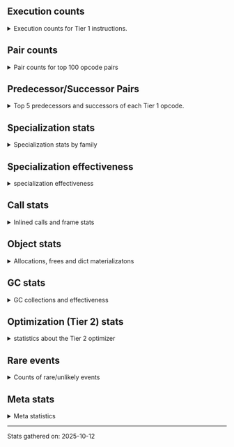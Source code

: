 ## Execution counts

<details>
<summary> Execution counts for Tier 1 instructions. </summary>


The "miss ratio" column shows the percentage of times the instruction
executed that it deoptimized. When this happens, the base unspecialized
instruction is not counted.

<table>
<thead>
<tr>
<th align="left">Name</th>
<th align="right">Base Count</th>
<th align="right">Head Count</th>
<th align="right">Change</th>
</tr>
</thead>
<tbody>
<tr>
<td align="left">FOR_ITER</td>
<td align="right">148,755,778</td>
<td align="right">1,050,029</td>
<td align="right">-99.3%</td>
</tr>
<tr>
<td align="left">CONTAINS_OP_SET</td>
<td align="right">131,944,774</td>
<td align="right">1,016,646</td>
<td align="right">-99.2%</td>
</tr>
<tr>
<td align="left">LOAD_FAST_BORROW_LOAD_FAST_BORROW</td>
<td align="right">148,719,872</td>
<td align="right">1,280,512</td>
<td align="right">-99.1%</td>
</tr>
<tr>
<td align="left">STORE_FAST</td>
<td align="right">148,723,900</td>
<td align="right">1,284,540</td>
<td align="right">-99.1%</td>
</tr>
<tr>
<td align="left">POP_JUMP_IF_TRUE</td>
<td align="right">148,719,528</td>
<td align="right">1,574,056</td>
<td align="right">-98.9%</td>
</tr>
<tr>
<td align="left">BINARY_OP_SUBSCR_DICT</td>
<td align="right">16,774,539</td>
<td align="right">263,307</td>
<td align="right">-98.4%</td>
</tr>
<tr>
<td align="left">FOR_ITER_LIST</td>
<td align="right">16,775,939</td>
<td align="right">263,555</td>
<td align="right">-98.4%</td>
</tr>
<tr>
<td align="left">GET_ITER</td>
<td align="right">16,776,154</td>
<td align="right">264,922</td>
<td align="right">-98.4%</td>
</tr>
<tr>
<td align="left">COMPARE_OP_INT</td>
<td align="right">16,774,590</td>
<td align="right">557,246</td>
<td align="right">-96.7%</td>
</tr>
<tr>
<td align="left">CALL_LEN</td>
<td align="right">16,774,653</td>
<td align="right">557,309</td>
<td align="right">-96.7%</td>
</tr>
<tr>
<td align="left">LOAD_GLOBAL_BUILTIN</td>
<td align="right">16,775,028</td>
<td align="right">557,684</td>
<td align="right">-96.7%</td>
</tr>
<tr>
<td align="left">POP_ITER</td>
<td align="right">16,776,156</td>
<td align="right">558,812</td>
<td align="right">-96.7%</td>
</tr>
<tr>
<td align="left">LOAD_FAST_BORROW</td>
<td align="right">100,654,940</td>
<td align="right">4,770,496</td>
<td align="right">-95.3%</td>
</tr>
<tr>
<td align="left">CALL_LIST_APPEND</td>
<td align="right">16,775,055</td>
<td align="right">912,641</td>
<td align="right">-94.6%</td>
</tr>
<tr>
<td align="left">CALL_METHOD_DESCRIPTOR_O</td>
<td align="right">16,775,120</td>
<td align="right">912,656</td>
<td align="right">-94.6%</td>
</tr>
<tr>
<td align="left">LOAD_ATTR_METHOD_NO_DICT</td>
<td align="right">33,550,343</td>
<td align="right">1,825,465</td>
<td align="right">-94.6%</td>
</tr>
<tr>
<td align="left">POP_TOP</td>
<td align="right">16,776,023</td>
<td align="right">913,609</td>
<td align="right">-94.6%</td>
</tr>
<tr>
<td align="left">JUMP_BACKWARD_NO_JIT</td>
<td align="right">148,720,810</td>
<td align="right"></td>
<td align="right"></td>
</tr>
<tr>
<td align="left">LOAD_FAST</td>
<td align="right">3,166</td>
<td align="right">3,166</td>
<td align="right">0.0%</td>
</tr>
<tr>
<td align="left">POP_JUMP_IF_FALSE</td>
<td align="right">1,980</td>
<td align="right">1,980</td>
<td align="right">0.0%</td>
</tr>
<tr>
<td align="left">RESUME_CHECK</td>
<td align="right">1,639</td>
<td align="right">1,639</td>
<td align="right">0.0%</td>
</tr>
<tr>
<td align="left">BUILD_LIST</td>
<td align="right">1,548</td>
<td align="right">1,548</td>
<td align="right">0.0%</td>
</tr>
<tr>
<td align="left">LOAD_CONST</td>
<td align="right">1,544</td>
<td align="right">1,544</td>
<td align="right">0.0%</td>
</tr>
<tr>
<td align="left">RETURN_VALUE</td>
<td align="right">1,508</td>
<td align="right">1,508</td>
<td align="right">0.0%</td>
</tr>
<tr>
<td align="left">TO_BOOL_LIST</td>
<td align="right">1,471</td>
<td align="right">1,471</td>
<td align="right">0.0%</td>
</tr>
<tr>
<td align="left">LOAD_GLOBAL_MODULE</td>
<td align="right">1,096</td>
<td align="right">1,096</td>
<td align="right">0.0%</td>
</tr>
<tr>
<td align="left">LOAD_ATTR</td>
<td align="right">919</td>
<td align="right">919</td>
<td align="right">0.0%</td>
</tr>
<tr>
<td align="left">PUSH_NULL</td>
<td align="right">740</td>
<td align="right">740</td>
<td align="right">0.0%</td>
</tr>
<tr>
<td align="left">CALL_PY_EXACT_ARGS</td>
<td align="right">736</td>
<td align="right">736</td>
<td align="right">0.0%</td>
</tr>
<tr>
<td align="left">CALL</td>
<td align="right">686</td>
<td align="right">686</td>
<td align="right">0.0%</td>
</tr>
<tr>
<td align="left">LOAD_DEREF</td>
<td align="right">470</td>
<td align="right">470</td>
<td align="right">0.0%</td>
</tr>
<tr>
<td align="left">INTERPRETER_EXIT</td>
<td align="right">429</td>
<td align="right">429</td>
<td align="right">0.0%</td>
</tr>
<tr>
<td align="left">POP_JUMP_IF_NONE</td>
<td align="right">386</td>
<td align="right">386</td>
<td align="right">0.0%</td>
</tr>
<tr>
<td align="left">LOAD_GLOBAL</td>
<td align="right">377</td>
<td align="right">377</td>
<td align="right">0.0%</td>
</tr>
<tr>
<td align="left">CALL_NON_PY_GENERAL</td>
<td align="right">351</td>
<td align="right">351</td>
<td align="right">0.0%</td>
</tr>
<tr>
<td align="left">CALL_FUNCTION_EX</td>
<td align="right">322</td>
<td align="right">322</td>
<td align="right">0.0%</td>
</tr>
<tr>
<td align="left">BUILD_TUPLE</td>
<td align="right">308</td>
<td align="right">308</td>
<td align="right">0.0%</td>
</tr>
<tr>
<td align="left">LOAD_ATTR_MODULE</td>
<td align="right">288</td>
<td align="right">288</td>
<td align="right">0.0%</td>
</tr>
<tr>
<td align="left">LOAD_ATTR_INSTANCE_VALUE</td>
<td align="right">276</td>
<td align="right">276</td>
<td align="right">0.0%</td>
</tr>
<tr>
<td align="left">BUILD_MAP</td>
<td align="right">268</td>
<td align="right">268</td>
<td align="right">0.0%</td>
</tr>
<tr>
<td align="left">TO_BOOL</td>
<td align="right">263</td>
<td align="right">263</td>
<td align="right">0.0%</td>
</tr>
<tr>
<td align="left">LOAD_ATTR_METHOD_WITH_VALUES</td>
<td align="right">259</td>
<td align="right">259</td>
<td align="right">0.0%</td>
</tr>
<tr>
<td align="left">DICT_MERGE</td>
<td align="right">258</td>
<td align="right">258</td>
<td align="right">0.0%</td>
</tr>
<tr>
<td align="left">COMPARE_OP</td>
<td align="right">241</td>
<td align="right">241</td>
<td align="right">0.0%</td>
</tr>
<tr>
<td align="left">LOAD_SMALL_INT</td>
<td align="right">220</td>
<td align="right">220</td>
<td align="right">0.0%</td>
</tr>
<tr>
<td align="left">COPY_FREE_VARS</td>
<td align="right">198</td>
<td align="right">198</td>
<td align="right">0.0%</td>
</tr>
<tr>
<td align="left">TO_BOOL_BOOL</td>
<td align="right">177</td>
<td align="right">177</td>
<td align="right">0.0%</td>
</tr>
<tr>
<td align="left">YIELD_VALUE</td>
<td align="right">152</td>
<td align="right">152</td>
<td align="right">0.0%</td>
</tr>
<tr>
<td align="left">MAKE_FUNCTION</td>
<td align="right">144</td>
<td align="right">144</td>
<td align="right">0.0%</td>
</tr>
<tr>
<td align="left">RETURN_GENERATOR</td>
<td align="right">144</td>
<td align="right">144</td>
<td align="right">0.0%</td>
</tr>
<tr>
<td align="left">FOR_ITER_GEN</td>
<td align="right">141</td>
<td align="right">141</td>
<td align="right">0.0%</td>
</tr>
<tr>
<td align="left">JUMP_FORWARD</td>
<td align="right">106</td>
<td align="right">106</td>
<td align="right">0.0%</td>
</tr>
<tr>
<td align="left">IS_OP</td>
<td align="right">98</td>
<td align="right">98</td>
<td align="right">0.0%</td>
</tr>
<tr>
<td align="left">SWAP</td>
<td align="right">96</td>
<td align="right">96</td>
<td align="right">0.0%</td>
</tr>
<tr>
<td align="left">NOP</td>
<td align="right">84</td>
<td align="right">84</td>
<td align="right">0.0%</td>
</tr>
<tr>
<td align="left">MAKE_CELL</td>
<td align="right">84</td>
<td align="right">84</td>
<td align="right">0.0%</td>
</tr>
<tr>
<td align="left">POP_JUMP_IF_NOT_NONE</td>
<td align="right">84</td>
<td align="right">84</td>
<td align="right">0.0%</td>
</tr>
<tr>
<td align="left">STORE_DEREF</td>
<td align="right">84</td>
<td align="right">84</td>
<td align="right">0.0%</td>
</tr>
<tr>
<td align="left">CALL_BUILTIN_CLASS</td>
<td align="right">83</td>
<td align="right">83</td>
<td align="right">0.0%</td>
</tr>
<tr>
<td align="left">CALL_BUILTIN_FAST</td>
<td align="right">81</td>
<td align="right">81</td>
<td align="right">0.0%</td>
</tr>
<tr>
<td align="left">STORE_FAST_STORE_FAST</td>
<td align="right">78</td>
<td align="right">78</td>
<td align="right">0.0%</td>
</tr>
<tr>
<td align="left">CALL_METHOD_DESCRIPTOR_NOARGS</td>
<td align="right">77</td>
<td align="right">77</td>
<td align="right">0.0%</td>
</tr>
<tr>
<td align="left">SET_FUNCTION_ATTRIBUTE</td>
<td align="right">76</td>
<td align="right">76</td>
<td align="right">0.0%</td>
</tr>
<tr>
<td align="left">CALL_METHOD_DESCRIPTOR_FAST</td>
<td align="right">75</td>
<td align="right">75</td>
<td align="right">0.0%</td>
</tr>
<tr>
<td align="left">CALL_PY_GENERAL</td>
<td align="right">75</td>
<td align="right">75</td>
<td align="right">0.0%</td>
</tr>
<tr>
<td align="left">UNPACK_SEQUENCE_TWO_TUPLE</td>
<td align="right">73</td>
<td align="right">73</td>
<td align="right">0.0%</td>
</tr>
<tr>
<td align="left">END_FOR</td>
<td align="right">68</td>
<td align="right">68</td>
<td align="right">0.0%</td>
</tr>
<tr>
<td align="left">CALL_BUILTIN_FAST_WITH_KEYWORDS</td>
<td align="right">67</td>
<td align="right">67</td>
<td align="right">0.0%</td>
</tr>
<tr>
<td align="left">BUILD_SET</td>
<td align="right">64</td>
<td align="right">64</td>
<td align="right">0.0%</td>
</tr>
<tr>
<td align="left">BINARY_OP_SUBSCR_TUPLE_INT</td>
<td align="right">63</td>
<td align="right">63</td>
<td align="right">0.0%</td>
</tr>
<tr>
<td align="left">BINARY_OP_SUBTRACT_FLOAT</td>
<td align="right">63</td>
<td align="right">63</td>
<td align="right">0.0%</td>
</tr>
<tr>
<td align="left">LOAD_ATTR_SLOT</td>
<td align="right">56</td>
<td align="right">56</td>
<td align="right">0.0%</td>
</tr>
<tr>
<td align="left">CALL_ISINSTANCE</td>
<td align="right">56</td>
<td align="right">56</td>
<td align="right">0.0%</td>
</tr>
<tr>
<td align="left">BINARY_OP</td>
<td align="right">54</td>
<td align="right">54</td>
<td align="right">0.0%</td>
</tr>
<tr>
<td align="left">FORMAT_SIMPLE</td>
<td align="right">54</td>
<td align="right">54</td>
<td align="right">0.0%</td>
</tr>
<tr>
<td align="left">COPY</td>
<td align="right">50</td>
<td align="right">50</td>
<td align="right">0.0%</td>
</tr>
<tr>
<td align="left">LOAD_ATTR_PROPERTY</td>
<td align="right">46</td>
<td align="right">46</td>
<td align="right">0.0%</td>
</tr>
<tr>
<td align="left">LOAD_ATTR_CLASS</td>
<td align="right">40</td>
<td align="right">40</td>
<td align="right">0.0%</td>
</tr>
<tr>
<td align="left">EXTENDED_ARG</td>
<td align="right">38</td>
<td align="right">38</td>
<td align="right">0.0%</td>
</tr>
<tr>
<td align="left">FOR_ITER_TUPLE</td>
<td align="right">32</td>
<td align="right">32</td>
<td align="right">0.0%</td>
</tr>
<tr>
<td align="left">BINARY_SLICE</td>
<td align="right">32</td>
<td align="right">32</td>
<td align="right">0.0%</td>
</tr>
<tr>
<td align="left">STORE_ATTR_SLOT</td>
<td align="right">32</td>
<td align="right">32</td>
<td align="right">0.0%</td>
</tr>
<tr>
<td align="left">CALL_BUILTIN_O</td>
<td align="right">30</td>
<td align="right">30</td>
<td align="right">0.0%</td>
</tr>
<tr>
<td align="left">BUILD_STRING</td>
<td align="right">28</td>
<td align="right">28</td>
<td align="right">0.0%</td>
</tr>
<tr>
<td align="left">CONTAINS_OP</td>
<td align="right">27</td>
<td align="right">27</td>
<td align="right">0.0%</td>
</tr>
<tr>
<td align="left">BINARY_OP_ADD_INT</td>
<td align="right">24</td>
<td align="right">24</td>
<td align="right">0.0%</td>
</tr>
<tr>
<td align="left">CALL_TYPE_1</td>
<td align="right">24</td>
<td align="right">24</td>
<td align="right">0.0%</td>
</tr>
<tr>
<td align="left">UNPACK_SEQUENCE</td>
<td align="right">23</td>
<td align="right">23</td>
<td align="right">0.0%</td>
</tr>
<tr>
<td align="left">COMPARE_OP_STR</td>
<td align="right">22</td>
<td align="right">22</td>
<td align="right">0.0%</td>
</tr>
<tr>
<td align="left">RESUME</td>
<td align="right">21</td>
<td align="right">21</td>
<td align="right">0.0%</td>
</tr>
<tr>
<td align="left">STORE_ATTR</td>
<td align="right">20</td>
<td align="right">20</td>
<td align="right">0.0%</td>
</tr>
<tr>
<td align="left">CALL_BOUND_METHOD_EXACT_ARGS</td>
<td align="right">20</td>
<td align="right">20</td>
<td align="right">0.0%</td>
</tr>
<tr>
<td align="left">CALL_KW_PY</td>
<td align="right">14</td>
<td align="right">14</td>
<td align="right">0.0%</td>
</tr>
<tr>
<td align="left">CHECK_EXC_MATCH</td>
<td align="right">12</td>
<td align="right">12</td>
<td align="right">0.0%</td>
</tr>
<tr>
<td align="left">POP_EXCEPT</td>
<td align="right">12</td>
<td align="right">12</td>
<td align="right">0.0%</td>
</tr>
<tr>
<td align="left">PUSH_EXC_INFO</td>
<td align="right">12</td>
<td align="right">12</td>
<td align="right">0.0%</td>
</tr>
<tr>
<td align="left">CALL_KW_NON_PY</td>
<td align="right">12</td>
<td align="right">12</td>
<td align="right">0.0%</td>
</tr>
<tr>
<td align="left">LOAD_ATTR_CLASS_WITH_METACLASS_CHECK</td>
<td align="right">12</td>
<td align="right">12</td>
<td align="right">0.0%</td>
</tr>
<tr>
<td align="left">STORE_SUBSCR_DICT</td>
<td align="right">12</td>
<td align="right">12</td>
<td align="right">0.0%</td>
</tr>
<tr>
<td align="left">STORE_FAST_LOAD_FAST</td>
<td align="right">10</td>
<td align="right">10</td>
<td align="right">0.0%</td>
</tr>
<tr>
<td align="left">JUMP_BACKWARD</td>
<td align="right">8</td>
<td align="right">8</td>
<td align="right">0.0%</td>
</tr>
<tr>
<td align="left">LOAD_FAST_LOAD_FAST</td>
<td align="right">8</td>
<td align="right">8</td>
<td align="right">0.0%</td>
</tr>
<tr>
<td align="left">TO_BOOL_INT</td>
<td align="right">8</td>
<td align="right">8</td>
<td align="right">0.0%</td>
</tr>
<tr>
<td align="left">STORE_SUBSCR</td>
<td align="right">7</td>
<td align="right">7</td>
<td align="right">0.0%</td>
</tr>
<tr>
<td align="left">JUMP_BACKWARD_NO_INTERRUPT</td>
<td align="right">6</td>
<td align="right">6</td>
<td align="right">0.0%</td>
</tr>
<tr>
<td align="left">BINARY_OP_SUBSCR_STR_INT</td>
<td align="right">6</td>
<td align="right">6</td>
<td align="right">0.0%</td>
</tr>
<tr>
<td align="left">CONTAINS_OP_DICT</td>
<td align="right">6</td>
<td align="right">6</td>
<td align="right">0.0%</td>
</tr>
<tr>
<td align="left">SEND_GEN</td>
<td align="right">6</td>
<td align="right">6</td>
<td align="right">0.0%</td>
</tr>
<tr>
<td align="left">END_SEND</td>
<td align="right">4</td>
<td align="right">4</td>
<td align="right">0.0%</td>
</tr>
<tr>
<td align="left">GET_YIELD_FROM_ITER</td>
<td align="right">4</td>
<td align="right">4</td>
<td align="right">0.0%</td>
</tr>
<tr>
<td align="left">LIST_APPEND</td>
<td align="right">4</td>
<td align="right">4</td>
<td align="right">0.0%</td>
</tr>
<tr>
<td align="left">BINARY_OP_EXTEND</td>
<td align="right">4</td>
<td align="right">4</td>
<td align="right">0.0%</td>
</tr>
<tr>
<td align="left">CALL_KW_BOUND_METHOD</td>
<td align="right">4</td>
<td align="right">4</td>
<td align="right">0.0%</td>
</tr>
<tr>
<td align="left">TO_BOOL_NONE</td>
<td align="right">4</td>
<td align="right">4</td>
<td align="right">0.0%</td>
</tr>
<tr>
<td align="left">UNPACK_SEQUENCE_TUPLE</td>
<td align="right">4</td>
<td align="right">4</td>
<td align="right">0.0%</td>
</tr>
<tr>
<td align="left">LOAD_ATTR_WITH_HINT</td>
<td align="right">2</td>
<td align="right">2</td>
<td align="right">0.0%</td>
</tr>
<tr>
<td align="left">LIST_EXTEND</td>
<td align="right">2</td>
<td align="right">2</td>
<td align="right">0.0%</td>
</tr>
<tr>
<td align="left">LOAD_COMMON_CONSTANT</td>
<td align="right">2</td>
<td align="right">2</td>
<td align="right">0.0%</td>
</tr>
<tr>
<td align="left">STORE_NAME</td>
<td align="right">2</td>
<td align="right">2</td>
<td align="right">0.0%</td>
</tr>
<tr>
<td align="left">BINARY_OP_ADD_UNICODE</td>
<td align="right">2</td>
<td align="right">2</td>
<td align="right">0.0%</td>
</tr>
<tr>
<td align="left">BINARY_OP_SUBTRACT_INT</td>
<td align="right">2</td>
<td align="right">2</td>
<td align="right">0.0%</td>
</tr>
<tr>
<td align="left">ENTER_EXECUTOR</td>
<td align="right"></td>
<td align="right">2,883,954</td>
<td align="right"></td>
</tr>
<tr>
<td align="left">JUMP_BACKWARD_JIT</td>
<td align="right"></td>
<td align="right">1,050,218</td>
<td align="right"></td>
</tr>
<tr>
<td align="left">NOT_TAKEN</td>
<td align="right"></td>
<td align="right">262,080</td>
<td align="right"></td>
</tr>
</tbody>
</table>


</details>

## Pair counts

<details>
<summary> Pair counts for top 100 opcode pairs </summary>


Pairs of specialized operations that deoptimize and are then followed by
the corresponding unspecialized instruction are not counted as pairs.

Not included in comparative output.


</details>

## Predecessor/Successor Pairs

<details>
<summary> Top 5 predecessors and successors of each Tier 1 opcode. </summary>


This does not include the unspecialized instructions that occur after a
specialized instruction deoptimizes.

Not included in comparative output.


</details>

## Specialization stats

<details>
<summary> Specialization stats by family </summary>

### BINARY_OP

<details>
<summary> specialization stats for BINARY_OP family </summary>

<table>
<thead>
<tr>
<th align="left">Kind</th>
<th align="right">Base Count</th>
<th align="right">Base Ratio</th>
<th align="right">Head Count</th>
<th align="right">Head Ratio</th>
<th align="right">Change</th>
</tr>
</thead>
<tbody>
<tr>
<td align="left">
hit
<details>
<summary>ⓘ</summary>

Specialized instructions that complete.
</details>
</td>
<td align="right">16,774,703</td>
<td align="right">100.0%</td>
<td align="right">263,471</td>
<td align="right">100.0%</td>
<td align="right">-98.4%</td>
</tr>
<tr>
<td align="left">
deferred
<details>
<summary>ⓘ</summary>

Lists the number of "deferred" (i.e. not specialized) instructions executed.
</details>
</td>
<td align="right">11</td>
<td align="right">0.0%</td>
<td align="right">11</td>
<td align="right">0.0%</td>
<td align="right">0.0%</td>
</tr>
</tbody>
</table>

<table>
<thead>
<tr>
<th align="left">Success</th>
<th align="right">Base Count</th>
<th align="right">Base Ratio</th>
<th align="right">Head Count</th>
<th align="right">Head Ratio</th>
<th align="right">Change</th>
</tr>
</thead>
<tbody>
<tr>
<td align="left">Success</td>
<td align="right">43</td>
<td align="right">100.0%</td>
<td align="right">43</td>
<td align="right">100.0%</td>
<td align="right">0.0%</td>
</tr>
<tr>
<td align="left">Failure</td>
<td align="right">0</td>
<td align="right">0.0%</td>
<td align="right">0</td>
<td align="right">0.0%</td>
<td align="right"></td>
</tr>
</tbody>
</table>


</details>

### BINARY_SLICE

<details>
<summary> specialization stats for BINARY_SLICE family </summary>

<table>
<thead>
<tr>
<th align="left">Kind</th>
<th align="right">Base Count</th>
<th align="right">Base Ratio</th>
<th align="right">Head Count</th>
<th align="right">Head Ratio</th>
<th align="right">Change</th>
</tr>
</thead>
<tbody>
<tr>
<td align="left">
deferred
<details>
<summary>ⓘ</summary>

Lists the number of "deferred" (i.e. not specialized) instructions executed.
</details>
</td>
<td align="right">32</td>
<td align="right">100.0%</td>
<td align="right">32</td>
<td align="right">100.0%</td>
<td align="right">0.0%</td>
</tr>
</tbody>
</table>


</details>

### CALL

<details>
<summary> specialization stats for CALL family </summary>

<table>
<thead>
<tr>
<th align="left">Kind</th>
<th align="right">Base Count</th>
<th align="right">Base Ratio</th>
<th align="right">Head Count</th>
<th align="right">Head Ratio</th>
<th align="right">Change</th>
</tr>
</thead>
<tbody>
<tr>
<td align="left">
hit
<details>
<summary>ⓘ</summary>

Specialized instructions that complete.
</details>
</td>
<td align="right">50,326,091</td>
<td align="right">100.0%</td>
<td align="right">2,383,869</td>
<td align="right">100.0%</td>
<td align="right">-95.3%</td>
</tr>
<tr>
<td align="left">
deferred
<details>
<summary>ⓘ</summary>

Lists the number of "deferred" (i.e. not specialized) instructions executed.
</details>
</td>
<td align="right">161</td>
<td align="right">0.0%</td>
<td align="right">161</td>
<td align="right">0.0%</td>
<td align="right">0.0%</td>
</tr>
<tr>
<td align="left">
miss
<details>
<summary>ⓘ</summary>

Specialized instructions that deopt.
</details>
</td>
<td align="right">6</td>
<td align="right">0.0%</td>
<td align="right">6</td>
<td align="right">0.0%</td>
<td align="right">0.0%</td>
</tr>
</tbody>
</table>

<table>
<thead>
<tr>
<th align="left">Success</th>
<th align="right">Base Count</th>
<th align="right">Base Ratio</th>
<th align="right">Head Count</th>
<th align="right">Head Ratio</th>
<th align="right">Change</th>
</tr>
</thead>
<tbody>
<tr>
<td align="left">Success</td>
<td align="right">489</td>
<td align="right">92.1%</td>
<td align="right">489</td>
<td align="right">92.1%</td>
<td align="right">0.0%</td>
</tr>
<tr>
<td align="left">Failure</td>
<td align="right">42</td>
<td align="right">7.9%</td>
<td align="right">42</td>
<td align="right">7.9%</td>
<td align="right">0.0%</td>
</tr>
</tbody>
</table>

<table>
<thead>
<tr>
<th align="left">Failure kind</th>
<th align="right">Base Count</th>
<th align="right">Base Ratio</th>
<th align="right">Head Count</th>
<th align="right">Head Ratio</th>
<th align="right">Change</th>
</tr>
</thead>
<tbody>
<tr>
<td align="left">out of versions</td>
<td align="right">42</td>
<td align="right">100.0%</td>
<td align="right">42</td>
<td align="right">100.0%</td>
<td align="right">0.0%</td>
</tr>
</tbody>
</table>


</details>

### COMPARE_OP

<details>
<summary> specialization stats for COMPARE_OP family </summary>

<table>
<thead>
<tr>
<th align="left">Kind</th>
<th align="right">Base Count</th>
<th align="right">Base Ratio</th>
<th align="right">Head Count</th>
<th align="right">Head Ratio</th>
<th align="right">Change</th>
</tr>
</thead>
<tbody>
<tr>
<td align="left">
hit
<details>
<summary>ⓘ</summary>

Specialized instructions that complete.
</details>
</td>
<td align="right">16,774,612</td>
<td align="right">100.0%</td>
<td align="right">557,268</td>
<td align="right">100.0%</td>
<td align="right">-96.7%</td>
</tr>
<tr>
<td align="left">
deferred
<details>
<summary>ⓘ</summary>

Lists the number of "deferred" (i.e. not specialized) instructions executed.
</details>
</td>
<td align="right">188</td>
<td align="right">0.0%</td>
<td align="right">188</td>
<td align="right">0.0%</td>
<td align="right">0.0%</td>
</tr>
</tbody>
</table>

<table>
<thead>
<tr>
<th align="left">Success</th>
<th align="right">Base Count</th>
<th align="right">Base Ratio</th>
<th align="right">Head Count</th>
<th align="right">Head Ratio</th>
<th align="right">Change</th>
</tr>
</thead>
<tbody>
<tr>
<td align="left">Success</td>
<td align="right">22</td>
<td align="right">41.5%</td>
<td align="right">22</td>
<td align="right">41.5%</td>
<td align="right">0.0%</td>
</tr>
<tr>
<td align="left">Failure</td>
<td align="right">31</td>
<td align="right">58.5%</td>
<td align="right">31</td>
<td align="right">58.5%</td>
<td align="right">0.0%</td>
</tr>
</tbody>
</table>

<table>
<thead>
<tr>
<th align="left">Failure kind</th>
<th align="right">Base Count</th>
<th align="right">Base Ratio</th>
<th align="right">Head Count</th>
<th align="right">Head Ratio</th>
<th align="right">Change</th>
</tr>
</thead>
<tbody>
<tr>
<td align="left">bool</td>
<td align="right">22</td>
<td align="right">71.0%</td>
<td align="right">22</td>
<td align="right">71.0%</td>
<td align="right">0.0%</td>
</tr>
<tr>
<td align="left">other</td>
<td align="right">6</td>
<td align="right">19.4%</td>
<td align="right">6</td>
<td align="right">19.4%</td>
<td align="right">0.0%</td>
</tr>
<tr>
<td align="left">different types</td>
<td align="right">3</td>
<td align="right">9.7%</td>
<td align="right">3</td>
<td align="right">9.7%</td>
<td align="right">0.0%</td>
</tr>
</tbody>
</table>


</details>

### CONTAINS_OP

<details>
<summary> specialization stats for CONTAINS_OP family </summary>

<table>
<thead>
<tr>
<th align="left">Kind</th>
<th align="right">Base Count</th>
<th align="right">Base Ratio</th>
<th align="right">Head Count</th>
<th align="right">Head Ratio</th>
<th align="right">Change</th>
</tr>
</thead>
<tbody>
<tr>
<td align="left">
hit
<details>
<summary>ⓘ</summary>

Specialized instructions that complete.
</details>
</td>
<td align="right">131,944,780</td>
<td align="right">100.0%</td>
<td align="right">1,016,652</td>
<td align="right">100.0%</td>
<td align="right">-99.2%</td>
</tr>
<tr>
<td align="left">
deferred
<details>
<summary>ⓘ</summary>

Lists the number of "deferred" (i.e. not specialized) instructions executed.
</details>
</td>
<td align="right">22</td>
<td align="right">0.0%</td>
<td align="right">22</td>
<td align="right">0.0%</td>
<td align="right">0.0%</td>
</tr>
</tbody>
</table>

<table>
<thead>
<tr>
<th align="left">Success</th>
<th align="right">Base Count</th>
<th align="right">Base Ratio</th>
<th align="right">Head Count</th>
<th align="right">Head Ratio</th>
<th align="right">Change</th>
</tr>
</thead>
<tbody>
<tr>
<td align="left">Success</td>
<td align="right">2</td>
<td align="right">40.0%</td>
<td align="right">2</td>
<td align="right">40.0%</td>
<td align="right">0.0%</td>
</tr>
<tr>
<td align="left">Failure</td>
<td align="right">3</td>
<td align="right">60.0%</td>
<td align="right">3</td>
<td align="right">60.0%</td>
<td align="right">0.0%</td>
</tr>
</tbody>
</table>

<table>
<thead>
<tr>
<th align="left">Failure kind</th>
<th align="right">Base Count</th>
<th align="right">Base Ratio</th>
<th align="right">Head Count</th>
<th align="right">Head Ratio</th>
<th align="right">Change</th>
</tr>
</thead>
<tbody>
<tr>
<td align="left">tuple</td>
<td align="right">2</td>
<td align="right">66.7%</td>
<td align="right">2</td>
<td align="right">66.7%</td>
<td align="right">0.0%</td>
</tr>
<tr>
<td align="left">other</td>
<td align="right">1</td>
<td align="right">33.3%</td>
<td align="right">1</td>
<td align="right">33.3%</td>
<td align="right">0.0%</td>
</tr>
</tbody>
</table>


</details>

### FOR_ITER

<details>
<summary> specialization stats for FOR_ITER family </summary>

<table>
<thead>
<tr>
<th align="left">Kind</th>
<th align="right">Base Count</th>
<th align="right">Base Ratio</th>
<th align="right">Head Count</th>
<th align="right">Head Ratio</th>
<th align="right">Change</th>
</tr>
</thead>
<tbody>
<tr>
<td align="left">
deferred
<details>
<summary>ⓘ</summary>

Lists the number of "deferred" (i.e. not specialized) instructions executed.
</details>
</td>
<td align="right">148,719,446</td>
<td align="right">89.8%</td>
<td align="right">1,049,750</td>
<td align="right">79.9%</td>
<td align="right">-99.3%</td>
</tr>
<tr>
<td align="left">
hit
<details>
<summary>ⓘ</summary>

Specialized instructions that complete.
</details>
</td>
<td align="right">16,776,098</td>
<td align="right">10.1%</td>
<td align="right">263,714</td>
<td align="right">20.1%</td>
<td align="right">-98.4%</td>
</tr>
<tr>
<td align="left">
miss
<details>
<summary>ⓘ</summary>

Specialized instructions that deopt.
</details>
</td>
<td align="right">14</td>
<td align="right">0.0%</td>
<td align="right">14</td>
<td align="right">0.0%</td>
<td align="right">0.0%</td>
</tr>
</tbody>
</table>

<table>
<thead>
<tr>
<th align="left">Success</th>
<th align="right">Base Count</th>
<th align="right">Base Ratio</th>
<th align="right">Head Count</th>
<th align="right">Head Ratio</th>
<th align="right">Change</th>
</tr>
</thead>
<tbody>
<tr>
<td align="left">Failure</td>
<td align="right">36,330</td>
<td align="right">100.0%</td>
<td align="right">277</td>
<td align="right">99.3%</td>
<td align="right">-99.2%</td>
</tr>
<tr>
<td align="left">Success</td>
<td align="right">2</td>
<td align="right">0.0%</td>
<td align="right">2</td>
<td align="right">0.7%</td>
<td align="right">0.0%</td>
</tr>
</tbody>
</table>

<table>
<thead>
<tr>
<th align="left">Failure kind</th>
<th align="right">Base Count</th>
<th align="right">Base Ratio</th>
<th align="right">Head Count</th>
<th align="right">Head Ratio</th>
<th align="right">Change</th>
</tr>
</thead>
<tbody>
<tr>
<td align="left">dict keys</td>
<td align="right">36,329</td>
<td align="right">100.0%</td>
<td align="right">276</td>
<td align="right">99.6%</td>
<td align="right">-99.2%</td>
</tr>
<tr>
<td align="left">dict values</td>
<td align="right">1</td>
<td align="right">0.0%</td>
<td align="right">1</td>
<td align="right">0.4%</td>
<td align="right">0.0%</td>
</tr>
</tbody>
</table>


</details>

### GET_ITER

<details>
<summary> specialization stats for GET_ITER family </summary>

<table>
<thead>
<tr>
<th align="left">Failure kind</th>
<th align="right">Base Count</th>
<th align="right">Base Ratio</th>
<th align="right">Head Count</th>
<th align="right">Head Ratio</th>
<th align="right">Change</th>
</tr>
</thead>
<tbody>
<tr>
<td align="left">dict keys</td>
<td align="right">16,774,528</td>
<td align="right">16,774,528 / 0 !!</td>
<td align="right">16,774,528</td>
<td align="right">16,774,528 / 0 !!</td>
<td align="right">0.0%</td>
</tr>
<tr>
<td align="left">list</td>
<td align="right">1,480</td>
<td align="right">1,480 / 0 !!</td>
<td align="right">1,480</td>
<td align="right">1,480 / 0 !!</td>
<td align="right">0.0%</td>
</tr>
<tr>
<td align="left">other</td>
<td align="right">66</td>
<td align="right">66 / 0 !!</td>
<td align="right">66</td>
<td align="right">66 / 0 !!</td>
<td align="right">0.0%</td>
</tr>
<tr>
<td align="left">generator</td>
<td align="right">66</td>
<td align="right">66 / 0 !!</td>
<td align="right">66</td>
<td align="right">66 / 0 !!</td>
<td align="right">0.0%</td>
</tr>
<tr>
<td align="left">tuple</td>
<td align="right">6</td>
<td align="right">6 / 0 !!</td>
<td align="right">6</td>
<td align="right">6 / 0 !!</td>
<td align="right">0.0%</td>
</tr>
<tr>
<td align="left">enumerate</td>
<td align="right">4</td>
<td align="right">4 / 0 !!</td>
<td align="right">4</td>
<td align="right">4 / 0 !!</td>
<td align="right">0.0%</td>
</tr>
<tr>
<td align="left">self</td>
<td align="right">4</td>
<td align="right">4 / 0 !!</td>
<td align="right">4</td>
<td align="right">4 / 0 !!</td>
<td align="right">0.0%</td>
</tr>
</tbody>
</table>


</details>

### LOAD_ATTR

<details>
<summary> specialization stats for LOAD_ATTR family </summary>

<table>
<thead>
<tr>
<th align="left">Kind</th>
<th align="right">Base Count</th>
<th align="right">Base Ratio</th>
<th align="right">Head Count</th>
<th align="right">Head Ratio</th>
<th align="right">Change</th>
</tr>
</thead>
<tbody>
<tr>
<td align="left">
hit
<details>
<summary>ⓘ</summary>

Specialized instructions that complete.
</details>
</td>
<td align="right">33,551,251</td>
<td align="right">100.0%</td>
<td align="right">1,826,373</td>
<td align="right">99.9%</td>
<td align="right">-94.6%</td>
</tr>
<tr>
<td align="left">
deferred
<details>
<summary>ⓘ</summary>

Lists the number of "deferred" (i.e. not specialized) instructions executed.
</details>
</td>
<td align="right">550</td>
<td align="right">0.0%</td>
<td align="right">550</td>
<td align="right">0.0%</td>
<td align="right">0.0%</td>
</tr>
<tr>
<td align="left">
deopt
<details>
<summary>ⓘ</summary>

Specialized instructions that deopt.
</details>
</td>
<td align="right">2</td>
<td align="right">0.0%</td>
<td align="right">2</td>
<td align="right">0.0%</td>
<td align="right">0.0%</td>
</tr>
<tr>
<td align="left">
miss
<details>
<summary>ⓘ</summary>

Specialized instructions that deopt.
</details>
</td>
<td align="right">71</td>
<td align="right">0.0%</td>
<td align="right">71</td>
<td align="right">0.0%</td>
<td align="right">0.0%</td>
</tr>
</tbody>
</table>

<table>
<thead>
<tr>
<th align="left">Success</th>
<th align="right">Base Count</th>
<th align="right">Base Ratio</th>
<th align="right">Head Count</th>
<th align="right">Head Ratio</th>
<th align="right">Change</th>
</tr>
</thead>
<tbody>
<tr>
<td align="left">Success</td>
<td align="right">256</td>
<td align="right">69.8%</td>
<td align="right">256</td>
<td align="right">69.8%</td>
<td align="right">0.0%</td>
</tr>
<tr>
<td align="left">Failure</td>
<td align="right">111</td>
<td align="right">30.2%</td>
<td align="right">111</td>
<td align="right">30.2%</td>
<td align="right">0.0%</td>
</tr>
</tbody>
</table>

<table>
<thead>
<tr>
<th align="left">Failure kind</th>
<th align="right">Base Count</th>
<th align="right">Base Ratio</th>
<th align="right">Head Count</th>
<th align="right">Head Ratio</th>
<th align="right">Change</th>
</tr>
</thead>
<tbody>
<tr>
<td align="left">mutable class</td>
<td align="right">72</td>
<td align="right">64.9%</td>
<td align="right">72</td>
<td align="right">64.9%</td>
<td align="right">0.0%</td>
</tr>
<tr>
<td align="left">overriding descriptor</td>
<td align="right">6</td>
<td align="right">5.4%</td>
<td align="right">6</td>
<td align="right">5.4%</td>
<td align="right">0.0%</td>
</tr>
<tr>
<td align="left">non overriding descriptor</td>
<td align="right">4</td>
<td align="right">3.6%</td>
<td align="right">4</td>
<td align="right">3.6%</td>
<td align="right">0.0%</td>
</tr>
<tr>
<td align="left">class method obj</td>
<td align="right">1</td>
<td align="right">0.9%</td>
<td align="right">1</td>
<td align="right">0.9%</td>
<td align="right">0.0%</td>
</tr>
</tbody>
</table>


</details>

### LOAD_GLOBAL

<details>
<summary> specialization stats for LOAD_GLOBAL family </summary>

<table>
<thead>
<tr>
<th align="left">Kind</th>
<th align="right">Base Count</th>
<th align="right">Base Ratio</th>
<th align="right">Head Count</th>
<th align="right">Head Ratio</th>
<th align="right">Change</th>
</tr>
</thead>
<tbody>
<tr>
<td align="left">
hit
<details>
<summary>ⓘ</summary>

Specialized instructions that complete.
</details>
</td>
<td align="right">16,776,019</td>
<td align="right">100.0%</td>
<td align="right">558,675</td>
<td align="right">99.9%</td>
<td align="right">-96.7%</td>
</tr>
<tr>
<td align="left">
deferred
<details>
<summary>ⓘ</summary>

Lists the number of "deferred" (i.e. not specialized) instructions executed.
</details>
</td>
<td align="right">18</td>
<td align="right">0.0%</td>
<td align="right">18</td>
<td align="right">0.0%</td>
<td align="right">0.0%</td>
</tr>
<tr>
<td align="left">
miss
<details>
<summary>ⓘ</summary>

Specialized instructions that deopt.
</details>
</td>
<td align="right">105</td>
<td align="right">0.0%</td>
<td align="right">105</td>
<td align="right">0.0%</td>
<td align="right">0.0%</td>
</tr>
</tbody>
</table>

<table>
<thead>
<tr>
<th align="left">Success</th>
<th align="right">Base Count</th>
<th align="right">Base Ratio</th>
<th align="right">Head Count</th>
<th align="right">Head Ratio</th>
<th align="right">Change</th>
</tr>
</thead>
<tbody>
<tr>
<td align="left">Success</td>
<td align="right">359</td>
<td align="right">100.0%</td>
<td align="right">359</td>
<td align="right">100.0%</td>
<td align="right">0.0%</td>
</tr>
<tr>
<td align="left">Failure</td>
<td align="right">0</td>
<td align="right">0.0%</td>
<td align="right">0</td>
<td align="right">0.0%</td>
<td align="right"></td>
</tr>
</tbody>
</table>


</details>

### SEND

<details>
<summary> specialization stats for SEND family </summary>

<table>
<thead>
<tr>
<th align="left">Kind</th>
<th align="right">Base Count</th>
<th align="right">Base Ratio</th>
<th align="right">Head Count</th>
<th align="right">Head Ratio</th>
<th align="right">Change</th>
</tr>
</thead>
<tbody>
<tr>
<td align="left">
hit
<details>
<summary>ⓘ</summary>

Specialized instructions that complete.
</details>
</td>
<td align="right">6</td>
<td align="right">100.0%</td>
<td align="right">6</td>
<td align="right">100.0%</td>
<td align="right">0.0%</td>
</tr>
</tbody>
</table>


</details>

### STORE_ATTR

<details>
<summary> specialization stats for STORE_ATTR family </summary>

<table>
<thead>
<tr>
<th align="left">Kind</th>
<th align="right">Base Count</th>
<th align="right">Base Ratio</th>
<th align="right">Head Count</th>
<th align="right">Head Ratio</th>
<th align="right">Change</th>
</tr>
</thead>
<tbody>
<tr>
<td align="left">
deferred
<details>
<summary>ⓘ</summary>

Lists the number of "deferred" (i.e. not specialized) instructions executed.
</details>
</td>
<td align="right">16</td>
<td align="right">30.8%</td>
<td align="right">16</td>
<td align="right">30.8%</td>
<td align="right">0.0%</td>
</tr>
<tr>
<td align="left">
hit
<details>
<summary>ⓘ</summary>

Specialized instructions that complete.
</details>
</td>
<td align="right">32</td>
<td align="right">61.5%</td>
<td align="right">32</td>
<td align="right">61.5%</td>
<td align="right">0.0%</td>
</tr>
</tbody>
</table>

<table>
<thead>
<tr>
<th align="left">Success</th>
<th align="right">Base Count</th>
<th align="right">Base Ratio</th>
<th align="right">Head Count</th>
<th align="right">Head Ratio</th>
<th align="right">Change</th>
</tr>
</thead>
<tbody>
<tr>
<td align="left">Success</td>
<td align="right">0</td>
<td align="right">0.0%</td>
<td align="right">0</td>
<td align="right">0.0%</td>
<td align="right"></td>
</tr>
<tr>
<td align="left">Failure</td>
<td align="right">4</td>
<td align="right">100.0%</td>
<td align="right">4</td>
<td align="right">100.0%</td>
<td align="right">0.0%</td>
</tr>
</tbody>
</table>

<table>
<thead>
<tr>
<th align="left">Failure kind</th>
<th align="right">Base Count</th>
<th align="right">Base Ratio</th>
<th align="right">Head Count</th>
<th align="right">Head Ratio</th>
<th align="right">Change</th>
</tr>
</thead>
<tbody>
<tr>
<td align="left">other</td>
<td align="right">4</td>
<td align="right">100.0%</td>
<td align="right">4</td>
<td align="right">100.0%</td>
<td align="right">0.0%</td>
</tr>
<tr>
<td align="left">overriding descriptor</td>
<td align="right">1</td>
<td align="right">25.0%</td>
<td align="right">1</td>
<td align="right">25.0%</td>
<td align="right">0.0%</td>
</tr>
<tr>
<td align="left">not managed dict</td>
<td align="right">1</td>
<td align="right">25.0%</td>
<td align="right">1</td>
<td align="right">25.0%</td>
<td align="right">0.0%</td>
</tr>
<tr>
<td align="left">split dict</td>
<td align="right">1</td>
<td align="right">25.0%</td>
<td align="right">1</td>
<td align="right">25.0%</td>
<td align="right">0.0%</td>
</tr>
</tbody>
</table>


</details>

### STORE_SUBSCR

<details>
<summary> specialization stats for STORE_SUBSCR family </summary>

<table>
<thead>
<tr>
<th align="left">Kind</th>
<th align="right">Base Count</th>
<th align="right">Base Ratio</th>
<th align="right">Head Count</th>
<th align="right">Head Ratio</th>
<th align="right">Change</th>
</tr>
</thead>
<tbody>
<tr>
<td align="left">
deferred
<details>
<summary>ⓘ</summary>

Lists the number of "deferred" (i.e. not specialized) instructions executed.
</details>
</td>
<td align="right">6</td>
<td align="right">31.6%</td>
<td align="right">6</td>
<td align="right">31.6%</td>
<td align="right">0.0%</td>
</tr>
<tr>
<td align="left">
hit
<details>
<summary>ⓘ</summary>

Specialized instructions that complete.
</details>
</td>
<td align="right">12</td>
<td align="right">63.2%</td>
<td align="right">12</td>
<td align="right">63.2%</td>
<td align="right">0.0%</td>
</tr>
</tbody>
</table>

<table>
<thead>
<tr>
<th align="left">Success</th>
<th align="right">Base Count</th>
<th align="right">Base Ratio</th>
<th align="right">Head Count</th>
<th align="right">Head Ratio</th>
<th align="right">Change</th>
</tr>
</thead>
<tbody>
<tr>
<td align="left">Success</td>
<td align="right">0</td>
<td align="right">0.0%</td>
<td align="right">0</td>
<td align="right">0.0%</td>
<td align="right"></td>
</tr>
<tr>
<td align="left">Failure</td>
<td align="right">1</td>
<td align="right">100.0%</td>
<td align="right">1</td>
<td align="right">100.0%</td>
<td align="right">0.0%</td>
</tr>
</tbody>
</table>

<table>
<thead>
<tr>
<th align="left">Failure kind</th>
<th align="right">Base Count</th>
<th align="right">Base Ratio</th>
<th align="right">Head Count</th>
<th align="right">Head Ratio</th>
<th align="right">Change</th>
</tr>
</thead>
<tbody>
<tr>
<td align="left">other</td>
<td align="right">1</td>
<td align="right">100.0%</td>
<td align="right">1</td>
<td align="right">100.0%</td>
<td align="right">0.0%</td>
</tr>
</tbody>
</table>


</details>

### TO_BOOL

<details>
<summary> specialization stats for TO_BOOL family </summary>

<table>
<thead>
<tr>
<th align="left">Kind</th>
<th align="right">Base Count</th>
<th align="right">Base Ratio</th>
<th align="right">Head Count</th>
<th align="right">Head Ratio</th>
<th align="right">Change</th>
</tr>
</thead>
<tbody>
<tr>
<td align="left">
deferred
<details>
<summary>ⓘ</summary>

Lists the number of "deferred" (i.e. not specialized) instructions executed.
</details>
</td>
<td align="right">218</td>
<td align="right">11.3%</td>
<td align="right">218</td>
<td align="right">11.3%</td>
<td align="right">0.0%</td>
</tr>
<tr>
<td align="left">
hit
<details>
<summary>ⓘ</summary>

Specialized instructions that complete.
</details>
</td>
<td align="right">1,660</td>
<td align="right">86.3%</td>
<td align="right">1,660</td>
<td align="right">86.3%</td>
<td align="right">0.0%</td>
</tr>
</tbody>
</table>

<table>
<thead>
<tr>
<th align="left">Success</th>
<th align="right">Base Count</th>
<th align="right">Base Ratio</th>
<th align="right">Head Count</th>
<th align="right">Head Ratio</th>
<th align="right">Change</th>
</tr>
</thead>
<tbody>
<tr>
<td align="left">Success</td>
<td align="right">22</td>
<td align="right">48.9%</td>
<td align="right">22</td>
<td align="right">48.9%</td>
<td align="right">0.0%</td>
</tr>
<tr>
<td align="left">Failure</td>
<td align="right">23</td>
<td align="right">51.1%</td>
<td align="right">23</td>
<td align="right">51.1%</td>
<td align="right">0.0%</td>
</tr>
</tbody>
</table>

<table>
<thead>
<tr>
<th align="left">Failure kind</th>
<th align="right">Base Count</th>
<th align="right">Base Ratio</th>
<th align="right">Head Count</th>
<th align="right">Head Ratio</th>
<th align="right">Change</th>
</tr>
</thead>
<tbody>
<tr>
<td align="left">sequence</td>
<td align="right">21</td>
<td align="right">91.3%</td>
<td align="right">21</td>
<td align="right">91.3%</td>
<td align="right">0.0%</td>
</tr>
<tr>
<td align="left">dict</td>
<td align="right">2</td>
<td align="right">8.7%</td>
<td align="right">2</td>
<td align="right">8.7%</td>
<td align="right">0.0%</td>
</tr>
</tbody>
</table>


</details>

### UNPACK_SEQUENCE

<details>
<summary> specialization stats for UNPACK_SEQUENCE family </summary>

<table>
<thead>
<tr>
<th align="left">Kind</th>
<th align="right">Base Count</th>
<th align="right">Base Ratio</th>
<th align="right">Head Count</th>
<th align="right">Head Ratio</th>
<th align="right">Change</th>
</tr>
</thead>
<tbody>
<tr>
<td align="left">
deferred
<details>
<summary>ⓘ</summary>

Lists the number of "deferred" (i.e. not specialized) instructions executed.
</details>
</td>
<td align="right">1</td>
<td align="right">1.0%</td>
<td align="right">1</td>
<td align="right">1.0%</td>
<td align="right">0.0%</td>
</tr>
<tr>
<td align="left">
hit
<details>
<summary>ⓘ</summary>

Specialized instructions that complete.
</details>
</td>
<td align="right">77</td>
<td align="right">77.0%</td>
<td align="right">77</td>
<td align="right">77.0%</td>
<td align="right">0.0%</td>
</tr>
</tbody>
</table>

<table>
<thead>
<tr>
<th align="left">Success</th>
<th align="right">Base Count</th>
<th align="right">Base Ratio</th>
<th align="right">Head Count</th>
<th align="right">Head Ratio</th>
<th align="right">Change</th>
</tr>
</thead>
<tbody>
<tr>
<td align="left">Success</td>
<td align="right">22</td>
<td align="right">100.0%</td>
<td align="right">22</td>
<td align="right">100.0%</td>
<td align="right">0.0%</td>
</tr>
<tr>
<td align="left">Failure</td>
<td align="right">0</td>
<td align="right">0.0%</td>
<td align="right">0</td>
<td align="right">0.0%</td>
<td align="right"></td>
</tr>
</tbody>
</table>


</details>


</details>

## Specialization effectiveness

<details>
<summary> specialization effectiveness </summary>


All entries are execution counts. Should add up to the total number of
Tier 1 instructions executed.

<table>
<thead>
<tr>
<th align="left">Instructions</th>
<th align="right">Base Count</th>
<th align="right">Base Ratio</th>
<th align="right">Head Count</th>
<th align="right">Head Ratio</th>
<th align="right">Change</th>
</tr>
</thead>
<tbody>
<tr>
<td align="left">
Not specialized
<details>
<summary>ⓘ</summary>

Instructions that could be specialized but aren't, e.g. `LOAD_ATTR`, `BINARY_SLICE`.
</details>
</td>
<td align="right">165,534,581</td>
<td align="right">14.1%</td>
<td align="right">1,317,600</td>
<td align="right">5.8%</td>
<td align="right">-99.2%</td>
</tr>
<tr>
<td align="left">
Specialized hits
<details>
<summary>ⓘ</summary>

Specialized instructions, e.g. `LOAD_ATTR_MODULE` that complete.
</details>
</td>
<td align="right">431,648,226</td>
<td align="right">36.7%</td>
<td align="right">7,924,102</td>
<td align="right">34.8%</td>
<td align="right">-98.2%</td>
</tr>
<tr>
<td align="left">
Basic
<details>
<summary>ⓘ</summary>

Instructions that are not and cannot be specialized, e.g. `LOAD_FAST`.
</details>
</td>
<td align="right">580,385,403</td>
<td align="right">49.3%</td>
<td align="right">13,543,043</td>
<td align="right">59.4%</td>
<td align="right">-97.7%</td>
</tr>
<tr>
<td align="left">
Specialized misses
<details>
<summary>ⓘ</summary>

Specialized instructions, e.g. `LOAD_ATTR_MODULE` that deopt.
</details>
</td>
<td align="right">196</td>
<td align="right">0.0%</td>
<td align="right">196</td>
<td align="right">0.0%</td>
<td align="right">0.0%</td>
</tr>
</tbody>
</table>

### Deferred by instruction

<details>
<summary> Breakdown of deferred (not specialized) instruction counts by family </summary>

<table>
<thead>
<tr>
<th align="left">Name</th>
<th align="right">Base Count</th>
<th align="right">Base Ratio</th>
<th align="right">Head Count</th>
<th align="right">Head Ratio</th>
<th align="right">Change</th>
</tr>
</thead>
<tbody>
<tr>
<td align="left">FOR_ITER</td>
<td align="right">148,719,446</td>
<td align="right">100.0%</td>
<td align="right">1,049,750</td>
<td align="right">99.9%</td>
<td align="right">-99.3%</td>
</tr>
<tr>
<td align="left">LOAD_ATTR</td>
<td align="right">550</td>
<td align="right">0.0%</td>
<td align="right">550</td>
<td align="right">0.1%</td>
<td align="right">0.0%</td>
</tr>
<tr>
<td align="left">TO_BOOL</td>
<td align="right">218</td>
<td align="right">0.0%</td>
<td align="right">218</td>
<td align="right">0.0%</td>
<td align="right">0.0%</td>
</tr>
<tr>
<td align="left">COMPARE_OP</td>
<td align="right">188</td>
<td align="right">0.0%</td>
<td align="right">188</td>
<td align="right">0.0%</td>
<td align="right">0.0%</td>
</tr>
<tr>
<td align="left">CALL</td>
<td align="right">161</td>
<td align="right">0.0%</td>
<td align="right">161</td>
<td align="right">0.0%</td>
<td align="right">0.0%</td>
</tr>
<tr>
<td align="left">BINARY_SLICE</td>
<td align="right">32</td>
<td align="right">0.0%</td>
<td align="right">32</td>
<td align="right">0.0%</td>
<td align="right">0.0%</td>
</tr>
<tr>
<td align="left">CONTAINS_OP</td>
<td align="right">22</td>
<td align="right">0.0%</td>
<td align="right">22</td>
<td align="right">0.0%</td>
<td align="right">0.0%</td>
</tr>
<tr>
<td align="left">LOAD_GLOBAL</td>
<td align="right">18</td>
<td align="right">0.0%</td>
<td align="right">18</td>
<td align="right">0.0%</td>
<td align="right">0.0%</td>
</tr>
<tr>
<td align="left">STORE_ATTR</td>
<td align="right">16</td>
<td align="right">0.0%</td>
<td align="right">16</td>
<td align="right">0.0%</td>
<td align="right">0.0%</td>
</tr>
<tr>
<td align="left">BINARY_OP</td>
<td align="right">11</td>
<td align="right">0.0%</td>
<td align="right">11</td>
<td align="right">0.0%</td>
<td align="right">0.0%</td>
</tr>
</tbody>
</table>


</details>

### Misses by instruction

<details>
<summary> Breakdown of misses (specialized deopts) instruction counts by family </summary>

<table>
<thead>
<tr>
<th align="left">Name</th>
<th align="right">Base Count</th>
<th align="right">Base Ratio</th>
<th align="right">Head Count</th>
<th align="right">Head Ratio</th>
<th align="right">Change</th>
</tr>
</thead>
<tbody>
<tr>
<td align="left">LOAD_GLOBAL_BUILTIN</td>
<td align="right">77</td>
<td align="right">39.3%</td>
<td align="right">77</td>
<td align="right">39.3%</td>
<td align="right">0.0%</td>
</tr>
<tr>
<td align="left">LOAD_ATTR_CLASS</td>
<td align="right">38</td>
<td align="right">19.4%</td>
<td align="right">38</td>
<td align="right">19.4%</td>
<td align="right">0.0%</td>
</tr>
<tr>
<td align="left">LOAD_GLOBAL_MODULE</td>
<td align="right">28</td>
<td align="right">14.3%</td>
<td align="right">28</td>
<td align="right">14.3%</td>
<td align="right">0.0%</td>
</tr>
<tr>
<td align="left">LOAD_ATTR_INSTANCE_VALUE</td>
<td align="right">24</td>
<td align="right">12.2%</td>
<td align="right">24</td>
<td align="right">12.2%</td>
<td align="right">0.0%</td>
</tr>
<tr>
<td align="left">FOR_ITER_TUPLE</td>
<td align="right">14</td>
<td align="right">7.1%</td>
<td align="right">14</td>
<td align="right">7.1%</td>
<td align="right">0.0%</td>
</tr>
<tr>
<td align="left">CALL_BUILTIN_O</td>
<td align="right">6</td>
<td align="right">3.1%</td>
<td align="right">6</td>
<td align="right">3.1%</td>
<td align="right">0.0%</td>
</tr>
<tr>
<td align="left">LOAD_ATTR_METHOD_WITH_VALUES</td>
<td align="right">5</td>
<td align="right">2.6%</td>
<td align="right">5</td>
<td align="right">2.6%</td>
<td align="right">0.0%</td>
</tr>
<tr>
<td align="left">LOAD_ATTR_SLOT</td>
<td align="right">2</td>
<td align="right">1.0%</td>
<td align="right">2</td>
<td align="right">1.0%</td>
<td align="right">0.0%</td>
</tr>
<tr>
<td align="left">LOAD_ATTR_WITH_HINT</td>
<td align="right">2</td>
<td align="right">1.0%</td>
<td align="right">2</td>
<td align="right">1.0%</td>
<td align="right">0.0%</td>
</tr>
<tr>
<td align="left">CACHE</td>
<td align="right">0</td>
<td align="right">0.0%</td>
<td align="right">0</td>
<td align="right">0.0%</td>
<td align="right"></td>
</tr>
</tbody>
</table>


</details>


</details>

## Call stats

<details>
<summary> Inlined calls and frame stats </summary>


This shows what fraction of calls to Python functions are inlined (i.e.
not having a call at the C level) and for those that are not, where the
call comes from.  The various categories overlap.

Also includes the count of frame objects created.

<table>
<thead>
<tr>
<th align="left"></th>
<th align="right">Base Count</th>
<th align="right">Base Ratio</th>
<th align="right">Head Count</th>
<th align="right">Head Ratio</th>
<th align="right">Change</th>
</tr>
</thead>
<tbody>
<tr>
<td align="left">Calls to PyEval_EvalDefault</td>
<td align="right">493</td>
<td align="right">27.3%</td>
<td align="right">493</td>
<td align="right">27.3%</td>
<td align="right">0.0%</td>
</tr>
<tr>
<td align="left">Calls to Python functions inlined</td>
<td align="right">1,311</td>
<td align="right">72.7%</td>
<td align="right">1,311</td>
<td align="right">72.7%</td>
<td align="right">0.0%</td>
</tr>
<tr>
<td align="left">Calls via PyEval_EvalFrame (total)</td>
<td align="right">493</td>
<td align="right">27.3%</td>
<td align="right">493</td>
<td align="right">27.3%</td>
<td align="right">0.0%</td>
</tr>
<tr>
<td align="left">Calls via PyEval_EvalFrame (vector)</td>
<td align="right">344</td>
<td align="right">19.1%</td>
<td align="right">344</td>
<td align="right">19.1%</td>
<td align="right">0.0%</td>
</tr>
<tr>
<td align="left">Calls via PyEval_EvalFrame (generator)</td>
<td align="right">149</td>
<td align="right">8.3%</td>
<td align="right">149</td>
<td align="right">8.3%</td>
<td align="right">0.0%</td>
</tr>
<tr>
<td align="left">Calls via PyEval_EvalFrame (legacy)</td>
<td align="right">2</td>
<td align="right">0.1%</td>
<td align="right">2</td>
<td align="right">0.1%</td>
<td align="right">0.0%</td>
</tr>
<tr>
<td align="left">Calls via PyEval_EvalFrame (function vectorcall)</td>
<td align="right">342</td>
<td align="right">19.0%</td>
<td align="right">342</td>
<td align="right">19.0%</td>
<td align="right">0.0%</td>
</tr>
<tr>
<td align="left">Calls via PyEval_EvalFrame (build class)</td>
<td align="right">0</td>
<td align="right">0.0%</td>
<td align="right">0</td>
<td align="right">0.0%</td>
<td align="right"></td>
</tr>
<tr>
<td align="left">Calls via PyEval_EvalFrame (slot)</td>
<td align="right">64</td>
<td align="right">3.5%</td>
<td align="right">64</td>
<td align="right">3.5%</td>
<td align="right">0.0%</td>
</tr>
<tr>
<td align="left">Calls via PyEval_EvalFrame (function ex)</td>
<td align="right">130</td>
<td align="right">7.2%</td>
<td align="right">130</td>
<td align="right">7.2%</td>
<td align="right">0.0%</td>
</tr>
<tr>
<td align="left">Calls via PyEval_EvalFrame (api)</td>
<td align="right">66</td>
<td align="right">3.7%</td>
<td align="right">66</td>
<td align="right">3.7%</td>
<td align="right">0.0%</td>
</tr>
<tr>
<td align="left">Calls via PyEval_EvalFrame (method)</td>
<td align="right">0</td>
<td align="right">0.0%</td>
<td align="right">0</td>
<td align="right">0.0%</td>
<td align="right"></td>
</tr>
<tr>
<td align="left">Frame objects created</td>
<td align="right">10</td>
<td align="right">0.6%</td>
<td align="right">10</td>
<td align="right">0.6%</td>
<td align="right">0.0%</td>
</tr>
<tr>
<td align="left">Frames pushed</td>
<td align="right">1,508</td>
<td align="right">83.6%</td>
<td align="right">1,508</td>
<td align="right">83.6%</td>
<td align="right">0.0%</td>
</tr>
</tbody>
</table>


</details>

## Object stats

<details>
<summary> Allocations, frees and dict materializatons </summary>


Below, "allocations" means "allocations that are not from a freelist".
Total allocations = "Allocations from freelist" + "Allocations".

"Inline values" is the number of values arrays inlined into objects.

The cache hit/miss numbers are for the MRO cache, split into dunder and
other names.

<table>
<thead>
<tr>
<th align="left"></th>
<th align="right">Base Count</th>
<th align="right">Base Ratio</th>
<th align="right">Head Count</th>
<th align="right">Head Ratio</th>
<th align="right">Change</th>
</tr>
</thead>
<tbody>
<tr>
<td align="left">Allocations to 4 kbytes</td>
<td align="right">134</td>
<td align="right">0.0%</td>
<td align="right">646</td>
<td align="right">0.0%</td>
<td align="right">382.1%</td>
</tr>
<tr>
<td align="left">Method cache dunder misses</td>
<td align="right">11</td>
<td align="right"></td>
<td align="right">21</td>
<td align="right"></td>
<td align="right">90.9%</td>
</tr>
<tr>
<td align="left">Immortal decrefs</td>
<td align="right">5,100</td>
<td align="right">0.0%</td>
<td align="right">7,024</td>
<td align="right">0.0%</td>
<td align="right">37.7%</td>
</tr>
<tr>
<td align="left">Method cache collisions</td>
<td align="right">96</td>
<td align="right"></td>
<td align="right">111</td>
<td align="right"></td>
<td align="right">15.6%</td>
</tr>
<tr>
<td align="left">Method cache misses</td>
<td align="right">123</td>
<td align="right"></td>
<td align="right">130</td>
<td align="right"></td>
<td align="right">5.7%</td>
</tr>
<tr>
<td align="left">Method cache dunder hits</td>
<td align="right">378</td>
<td align="right"></td>
<td align="right">368</td>
<td align="right"></td>
<td align="right">-2.6%</td>
</tr>
<tr>
<td align="left">Method cache hits</td>
<td align="right">853</td>
<td align="right"></td>
<td align="right">846</td>
<td align="right"></td>
<td align="right">-0.8%</td>
</tr>
<tr>
<td align="left">Frees to freelist</td>
<td align="right">16,774,795</td>
<td align="right"></td>
<td align="right">16,776,587</td>
<td align="right"></td>
<td align="right">0.0%</td>
</tr>
<tr>
<td align="left">Allocations from freelist</td>
<td align="right">16,774,906</td>
<td align="right">50.0%</td>
<td align="right">16,776,698</td>
<td align="right">50.0%</td>
<td align="right">0.0%</td>
</tr>
<tr>
<td align="left">Mortal decrefs</td>
<td align="right">67,102,056</td>
<td align="right">21.2%</td>
<td align="right">67,106,366</td>
<td align="right">21.2%</td>
<td align="right">0.0%</td>
</tr>
<tr>
<td align="left">Immortal increfs</td>
<td align="right">16,816,419</td>
<td align="right">5.6%</td>
<td align="right">16,817,394</td>
<td align="right">5.6%</td>
<td align="right">0.0%</td>
</tr>
<tr>
<td align="left">Allocations</td>
<td align="right">16,776,720</td>
<td align="right">50.0%</td>
<td align="right">16,777,296</td>
<td align="right">50.0%</td>
<td align="right">0.0%</td>
</tr>
<tr>
<td align="left">Mortal increfs</td>
<td align="right">199,010,656</td>
<td align="right">66.4%</td>
<td align="right">199,012,445</td>
<td align="right">66.4%</td>
<td align="right">0.0%</td>
</tr>
<tr>
<td align="left">Frees</td>
<td align="right">16,778,044</td>
<td align="right"></td>
<td align="right">16,778,179</td>
<td align="right"></td>
<td align="right">0.0%</td>
</tr>
<tr>
<td align="left">Interpreter mortal increfs</td>
<td align="right">83,882,223</td>
<td align="right">28.0%</td>
<td align="right">83,882,607</td>
<td align="right">28.0%</td>
<td align="right">0.0%</td>
</tr>
<tr>
<td align="left">Allocations to 512 bytes</td>
<td align="right">16,776,068</td>
<td align="right">50.0%</td>
<td align="right">16,776,132</td>
<td align="right">50.0%</td>
<td align="right">0.0%</td>
</tr>
<tr>
<td align="left">Allocations over 4 kbytes</td>
<td align="right">518</td>
<td align="right">0.0%</td>
<td align="right">518</td>
<td align="right">0.0%</td>
<td align="right">0.0%</td>
</tr>
<tr>
<td align="left">Inline values</td>
<td align="right">0</td>
<td align="right"></td>
<td align="right">0</td>
<td align="right"></td>
<td align="right"></td>
</tr>
<tr>
<td align="left">Interpreter mortal decrefs</td>
<td align="right">249,340,518</td>
<td align="right">78.8%</td>
<td align="right">249,340,518</td>
<td align="right">78.8%</td>
<td align="right">0.0%</td>
</tr>
<tr>
<td align="left">Interpreter immortal increfs</td>
<td align="right">1,693</td>
<td align="right">0.0%</td>
<td align="right">1,693</td>
<td align="right">0.0%</td>
<td align="right">0.0%</td>
</tr>
<tr>
<td align="left">Interpreter immortal decrefs</td>
<td align="right">546</td>
<td align="right">0.0%</td>
<td align="right">546</td>
<td align="right">0.0%</td>
<td align="right">0.0%</td>
</tr>
<tr>
<td align="left">Materialize dict (on request)</td>
<td align="right">0</td>
<td align="right"></td>
<td align="right">0</td>
<td align="right"></td>
<td align="right"></td>
</tr>
<tr>
<td align="left">Materialize dict (new key)</td>
<td align="right">0</td>
<td align="right"></td>
<td align="right">0</td>
<td align="right"></td>
<td align="right"></td>
</tr>
<tr>
<td align="left">Materialize dict (too big)</td>
<td align="right">0</td>
<td align="right"></td>
<td align="right">0</td>
<td align="right"></td>
<td align="right"></td>
</tr>
<tr>
<td align="left">Materialize dict (str subclass)</td>
<td align="right">0</td>
<td align="right"></td>
<td align="right">0</td>
<td align="right"></td>
<td align="right"></td>
</tr>
</tbody>
</table>


</details>

## GC stats

<details>
<summary> GC collections and effectiveness </summary>


Collected/visits gives some measure of efficiency.

<table>
<thead>
<tr>
<th align="right">Generation</th>
<th align="right">Base Collections</th>
<th align="right">Base Objects collected</th>
<th align="right">Base Object visits</th>
<th align="right">Base Reachable from roots</th>
<th align="right">Base Not reachable from roots</th>
<th align="right">Head Collections</th>
<th align="right">Head Objects collected</th>
<th align="right">Head Object visits</th>
<th align="right">Head Reachable from roots</th>
<th align="right">Head Not reachable from roots</th>
</tr>
</thead>
<tbody>
<tr>
<td align="right">0</td>
<td align="right">0</td>
<td align="right">0</td>
<td align="right">0</td>
<td align="right">0</td>
<td align="right">0</td>
<td align="right">0</td>
<td align="right">0</td>
<td align="right">0</td>
<td align="right">0</td>
<td align="right">0</td>
</tr>
<tr>
<td align="right">1</td>
<td align="right">0</td>
<td align="right">0</td>
<td align="right">0</td>
<td align="right">0</td>
<td align="right">0</td>
<td align="right">0</td>
<td align="right">0</td>
<td align="right">0</td>
<td align="right">0</td>
<td align="right">0</td>
</tr>
<tr>
<td align="right">2</td>
<td align="right">0</td>
<td align="right">0</td>
<td align="right">0</td>
<td align="right">0</td>
<td align="right">0</td>
<td align="right">0</td>
<td align="right">0</td>
<td align="right">0</td>
<td align="right">0</td>
<td align="right">0</td>
</tr>
</tbody>
</table>


</details>

## Optimization (Tier 2) stats

<details>
<summary> statistics about the Tier 2 optimizer </summary>


</details>

## Rare events

<details>
<summary> Counts of rare/unlikely events </summary>

<table>
<thead>
<tr>
<th align="left">Event</th>
<th align="right">Base Count</th>
<th align="right">Head Count</th>
<th align="right">Change</th>
</tr>
</thead>
<tbody>
<tr>
<td align="left">
set class
<details>
<summary>ⓘ</summary>

Setting an object's class, `obj.__class__ = ...`
</details>
</td>
<td align="right">0</td>
<td align="right">0</td>
<td align="right"></td>
</tr>
<tr>
<td align="left">
set bases
<details>
<summary>ⓘ</summary>

Setting the bases of a class, `cls.__bases__ = ...`
</details>
</td>
<td align="right">0</td>
<td align="right">0</td>
<td align="right"></td>
</tr>
<tr>
<td align="left">
set eval frame func
<details>
<summary>ⓘ</summary>

Setting the PEP 523 frame eval function `_PyInterpreterState_SetFrameEvalFunc()`
</details>
</td>
<td align="right">0</td>
<td align="right">0</td>
<td align="right"></td>
</tr>
<tr>
<td align="left">
builtin dict
<details>
<summary>ⓘ</summary>

Modifying the builtins, `__builtins__.__dict__[var] = ...`
</details>
</td>
<td align="right">0</td>
<td align="right">0</td>
<td align="right"></td>
</tr>
<tr>
<td align="left">
func modification
<details>
<summary>ⓘ</summary>

Modifying a function, e.g. `func.__defaults__ = ...`, etc.
</details>
</td>
<td align="right">2</td>
<td align="right">2</td>
<td align="right">0.0%</td>
</tr>
<tr>
<td align="left">
watched dict modification
<details>
<summary>ⓘ</summary>

A watched dict has been modified
</details>
</td>
<td align="right">0</td>
<td align="right">0</td>
<td align="right"></td>
</tr>
<tr>
<td align="left">
watched globals modification
<details>
<summary>ⓘ</summary>

A watched `globals()` dict has been modified
</details>
</td>
<td align="right">0</td>
<td align="right">0</td>
<td align="right"></td>
</tr>
</tbody>
</table>


</details>

## Meta stats

<details>
<summary> Meta statistics </summary>

<table>
<thead>
<tr>
<th align="left"></th>
<th align="right">Base Count</th>
<th align="right">Head Count</th>
<th align="right">Change</th>
</tr>
</thead>
<tbody>
<tr>
<td align="left">Number of data files</td>
<td align="right">21</td>
<td align="right">21</td>
<td align="right">0.0%</td>
</tr>
</tbody>
</table>


</details>

---
Stats gathered on: 2025-10-12
